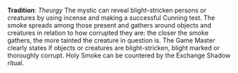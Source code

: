 **Tradition**: *Theurgy* 
The mystic can reveal blight-stricken persons or creatures by using incense and making a successful Cunning test. The smoke spreads among those present and gathers around objects and creatures in relation to how corrupted they are: the closer the smoke gathers, the more tainted the creature in question is. The Game Master clearly states if objects or creatures are blight-stricken, blight marked or thoroughly corrupt. Holy Smoke can be countered by the Exchange Shadow ritual.